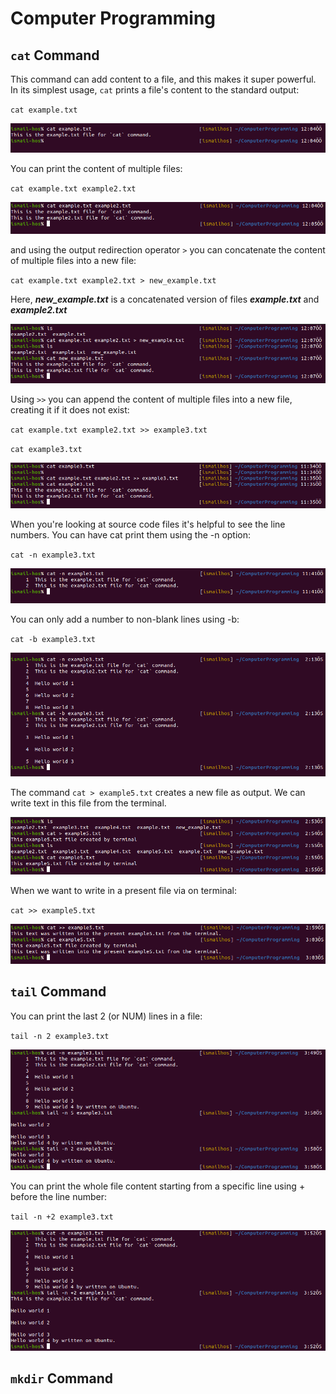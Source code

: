 # Computer Programming
## `cat` Command 
This command can add content to a file, and this makes it super powerful.
In its simplest usage, `cat` prints a file's content to the standard output:

`cat example.txt` 

![2.png](./figures/2.png)

You can print the content of multiple files:

`cat example.txt example2.txt` 

![1.png](./figures/1.png)

and using the output redirection operator `>` you can concatenate the content of multiple files into a new file:

`cat example.txt example2.txt > new_example.txt`

Here, ***new_example.txt*** is a concatenated version of files ***example.txt*** and ***example2.txt***

![3.png](./figures/3.png)

Using `>>` you can append the content of multiple files into a new file, creating it if it does not exist:

`cat example.txt example2.txt >> example3.txt`

`cat example3.txt`

![4.png](./figures/4.png)

When you're looking at source code files it's helpful to see the line numbers. You can have cat print them using the -n option:

`cat -n example3.txt`

![5.png](./figures/5.png)

You can only add a number to non-blank lines using -b:

`cat -b example3.txt`

![6.png](./figures/6.png)

The command `cat > example5.txt` creates a new file as output. We can write text in this file from the terminal.

![7.png](./figures/7.png)

When we want to write in a present file via on terminal:

`cat >> example5.txt` 

![8.png](./figures/8.png)

## `tail` Command

You can print the last 2 (or NUM) lines in a file:

`tail -n 2 example3.txt`

![9.png](./figures/9.png)

You can print the whole file content starting from a specific line using + before the line number:

`tail -n +2 example3.txt`

![10.png](./figures/10.png)

## `mkdir` Command


